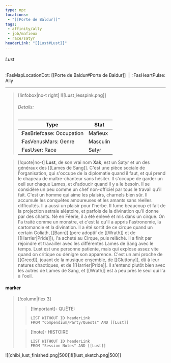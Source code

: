 ```yaml
---
type: npc
locations:
 - "[[Porte de Baldur]]"
tags:
 - affinity/ally
 - job/mafieux
 - race/satyr
headerLink: "[[Lust#Lust]]"
---
```

###### Lust
<span class="sub2">:FasMapLocationDot: [[Porte de Baldur#Porte de Baldur]]&nbsp;&nbsp;|&nbsp;&nbsp;:FasHeartPulse: Ally </span>
___

> [!infobox|no-t right]
> ![[Lust_lesspink.png]]
> ###### Details:
> | Type | Stat |
> | ---- | ---- |
> | :FasBriefcase: Occupation |  Mafieux |
> | :FasVenusMars: Genre | Masculin |
> | :FasUser: Race | Satyr |
<span class="clearfix"></span>

> [!quote|no-t]
>**Lust**, de son vrai nom **Xak**, est un Satyr et un des généraux des [[Lames de Sang]]. C'est une pièce sociale de l'organisation, qui s'occupe de la diplomatie quand il faut, et qui prend le chapeau de maître-chanteur sans hésiter. Il s'occupe de garder un oeil sur chaque Lames, et d'adoucir quand il y a le besoin. Il se considère un peu comme un chef non-officiel par tous le travail qu'il fait. 
>C'est un homme qui aime les plaisirs, charnels bien sûr. Il accumule les conquêtes amoureuses et les amants sans réelles difficultés. Il a aussi un plaisir pour l'herbe. Il fume beaucoup et fait de la projection astrale aléatoire, et parfois de la divination qu'il donne par des chants. 
>Né en Féerie, il a été enlevé et mis dans un cirque. On l'a traité comme un monstre, et c'est là qu'il a appris l'astronomie, la cartomancie et la divination. Il a été sortit de ce cirque quand un certain Goliath, [[Bann]] (père adoptif de [[Wrath]] et de [[Harrier|Pride]]), l'a acheté au Cirque, puis relâché.
>Il a finit par rejoindre et travailler avec les différentes Lames de Sang avec le temps.
>Lust est une personne patiente, mais qui explose assez vite quand on critique ou dénigre son apparence. 
>C'est un ami proche de [[Greed]], jouant de la musique ensemble, de [[Gluttony]], dû à leur natures chaotiques, et de [[Harrier|Pride]]. Il s'entend plutôt bien avec les autres de Lames de Sang, et [[Wrath]] est à peu près le seul qui l'a à l'oeil.
#### marker
> [!column|flex 3]
>> [!important]- QUÊTE:
>>```dataview
>>LIST WITHOUT ID headerLink
>>FROM "Compendium/Party/Quests" AND [[Lust]]
>
>>[!note]- HISTOIRE
>>```dataview
>>LIST WITHOUT ID headerLink
>>FROM "Session Notes" AND [[Lust]]

![[chibi_lust_finished.png|500]]![[lust_sketch.png|500]]